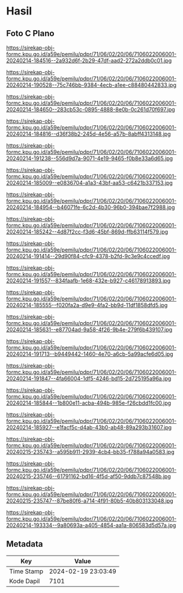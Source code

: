 # Hasil

## Foto C Plano

https://sirekap-obj-formc.kpu.go.id/a59e/pemilu/pdpr/71/06/02/20/06/7106022006001-20240214-184516--2a932d6f-2b29-47df-aad2-272a2ddb0c01.jpg

https://sirekap-obj-formc.kpu.go.id/a59e/pemilu/pdpr/71/06/02/20/06/7106022006001-20240214-190528--75c746bb-9384-4ecb-a1ee-c88480442833.jpg

https://sirekap-obj-formc.kpu.go.id/a59e/pemilu/pdpr/71/06/02/20/06/7106022006001-20240214-184650--283cb53c-0895-4888-8e0b-0c261d70f697.jpg

https://sirekap-obj-formc.kpu.go.id/a59e/pemilu/pdpr/71/06/02/20/06/7106022006001-20240214-184816--d36f38b2-245d-4e56-a57b-8abff4313148.jpg

https://sirekap-obj-formc.kpu.go.id/a59e/pemilu/pdpr/71/06/02/20/06/7106022006001-20240214-191238--556d9d7a-9071-4e19-9465-f0b8e33a6d65.jpg

https://sirekap-obj-formc.kpu.go.id/a59e/pemilu/pdpr/71/06/02/20/06/7106022006001-20240214-185009--e0836704-a1a3-43bf-aa53-c6421b337153.jpg

https://sirekap-obj-formc.kpu.go.id/a59e/pemilu/pdpr/71/06/02/20/06/7106022006001-20240214-184954--b46071fe-6c2d-4b30-96b0-394bae7f2988.jpg

https://sirekap-obj-formc.kpu.go.id/a59e/pemilu/pdpr/71/06/02/20/06/7106022006001-20240214-185242--4d87f2cc-f3d6-45bf-869d-ffb63114f579.jpg

https://sirekap-obj-formc.kpu.go.id/a59e/pemilu/pdpr/71/06/02/20/06/7106022006001-20240214-191414--29d90f84-cfc9-4378-b2fd-9c3e9c4ccedf.jpg

https://sirekap-obj-formc.kpu.go.id/a59e/pemilu/pdpr/71/06/02/20/06/7106022006001-20240214-191557--834faafb-1e68-432e-b927-c46178913893.jpg

https://sirekap-obj-formc.kpu.go.id/a59e/pemilu/pdpr/71/06/02/20/06/7106022006001-20240214-185555--f020fa2a-d9e9-4fa2-bb9d-11df1858dfd5.jpg

https://sirekap-obj-formc.kpu.go.id/a59e/pemilu/pdpr/71/06/02/20/06/7106022006001-20240214-185631--e87704ad-9a58-4f26-9b4e-279f6b439107.jpg

https://sirekap-obj-formc.kpu.go.id/a59e/pemilu/pdpr/71/06/02/20/06/7106022006001-20240214-191713--b9449442-1460-4e70-a6cb-5a99acfe6d05.jpg

https://sirekap-obj-formc.kpu.go.id/a59e/pemilu/pdpr/71/06/02/20/06/7106022006001-20240214-191847--4fa66004-1df5-4246-bd15-2d725195a96a.jpg

https://sirekap-obj-formc.kpu.go.id/a59e/pemilu/pdpr/71/06/02/20/06/7106022006001-20240214-185844--1b800e11-acba-494b-985e-f26cbdd1fc00.jpg

https://sirekap-obj-formc.kpu.go.id/a59e/pemilu/pdpr/71/06/02/20/06/7106022006001-20240214-185927--e1facf5c-d4ab-43b0-ab48-89a293b31607.jpg

https://sirekap-obj-formc.kpu.go.id/a59e/pemilu/pdpr/71/06/02/20/06/7106022006001-20240215-235743--a595b911-2939-4cb4-bb35-f788a94a0583.jpg

https://sirekap-obj-formc.kpu.go.id/a59e/pemilu/pdpr/71/06/02/20/06/7106022006001-20240215-235746--61791162-bd16-4f5d-af50-9ddb7c87548b.jpg

https://sirekap-obj-formc.kpu.go.id/a59e/pemilu/pdpr/71/06/02/20/06/7106022006001-20240215-235747--87be80f6-a714-4f91-80b5-40b803133048.jpg

https://sirekap-obj-formc.kpu.go.id/a59e/pemilu/pdpr/71/06/02/20/06/7106022006001-20240214-193334--9a80693a-a405-4854-aa1a-806583d5d57a.jpg


## Metadata

| Key        | Value               |
| ---------- | ------------------- |
| Time Stamp | 2024-02-19 23:03:49 |
| Kode Dapil | 7101                |




